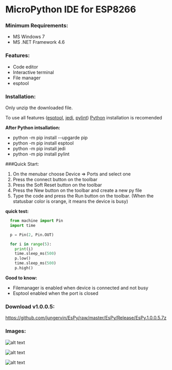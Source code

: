 # MicroPython IDE for ESP8266

### Minimum Requirements:

- MS Windows 7
- MS .NET Framework 4.6

### Features:

- Code editor
- Interactive terminal
- File manager
- esptool

### Installation:

Only unzip the downloaded file.

To use all features ([esptool](https://github.com/espressif/esptool), [jedi](https://github.com/davidhalter/jedi), [pylint](https://github.com/PyCQA/pylint)) [Python](https://www.python.org) installation is recomended

**After Python intsallation:**

- python -m pip install --upgarde pip  
- python -m pip install esptool
- python -m pip install jedi
- python -m pip install pylint

###Quick Start:

1. On the menubar choose Device => Ports and select one
2. Press the connect button on the toolbar 
3. Press the Soft Reset button on the toolbar
4. Press the New button on the toolbar and create a new py file
5. Type the code and press the Run button on the toolbar. (When the statusbar color is orange, it means the device is busy)

**quick test:**
```python
  from machine import Pin
  import time

  p = Pin(2, Pin.OUT)

  for i in range(5):
    print(i)
    time.sleep_ms(500)
    p.low()
    time.sleep_ms(500)
    p.high()
```

**Good to know:**
- Filemanager is enabled when device is connected and not busy
- Esptool enabled when the port is closed

### Download v1.0.0.5:
https://github.com/jungervin/EsPy/raw/master/EsPy/Release/EsPy.1.0.0.5.7z

### Images:
![alt text](https://raw.githubusercontent.com/jungervin/EsPy/master/EsPy/Helps/images/espy.png "Main screen")

![alt text](https://raw.githubusercontent.com/jungervin/EsPy/master/EsPy/Helps/images/filemanager.png "File Manager")

![alt text](https://raw.githubusercontent.com/jungervin/EsPy/master/EsPy/Helps/images/esptool.png "esptool")
